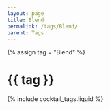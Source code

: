 ```yaml
---
layout: page
title: Blend
permalink: /tags/Blend/
parent: Tags
---
```

{% assign tag = "Blend" %}
# {{ tag }}
{% include cocktail_tags.liquid %}

